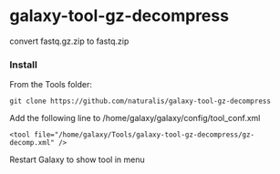 # galaxy-tool-gz-decompress
convert fastq.gz.zip to fastq.zip

### Install

From the Tools folder:

`git clone https://github.com/naturalis/galaxy-tool-gz-decompress`

Add the following line to /home/galaxy/galaxy/config/tool_conf.xml

`<tool file="/home/galaxy/Tools/galaxy-tool-gz-decompress/gz-decomp.xml" />`

Restart Galaxy to show tool in menu
